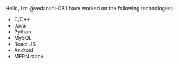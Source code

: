 Hello, I’m @vedanshi-08
I have worked on the following technologies:
- C/C++
- Java
- Python
- MySQL
- React JS
- Android
- MERN stack


  

<!---
vedanshi-08/vedanshi-08 is a ✨ special ✨ repository because its `README.md` (this file) appears on your GitHub profile.
You can click the Preview link to take a look at your changes.
--->
